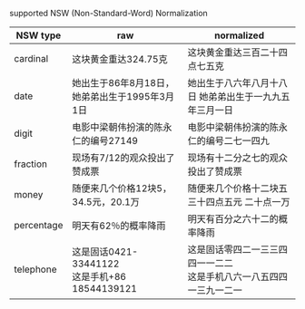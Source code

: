 supported NSW (Non-Standard-Word) Normalization

|NSW type|raw|normalized|
|-|-|-|
|cardinal|这块黄金重达324.75克|这块黄金重达三百二十四点七五克|
|date|她出生于86年8月18日，她弟弟出生于1995年3月1日|她出生于八六年八月十八日 她弟弟出生于一九九五年三月一日|
|digit|电影中梁朝伟扮演的陈永仁的编号27149|电影中梁朝伟扮演的陈永仁的编号二七一四九|
|fraction|现场有7/12的观众投出了赞成票|现场有十二分之七的观众投出了赞成票|
|money|随便来几个价格12块5，34.5元，20.1万|随便来几个价格十二块五 三十四点五元 二十点一万|
|percentage|明天有62％的概率降雨|明天有百分之六十二的概率降雨|
|telephone|这是固话0421-33441122<br>这是手机+86 18544139121|这是固话零四二一三三四四一一二二<br>这是手机八六一八五四四一三九一二一|
